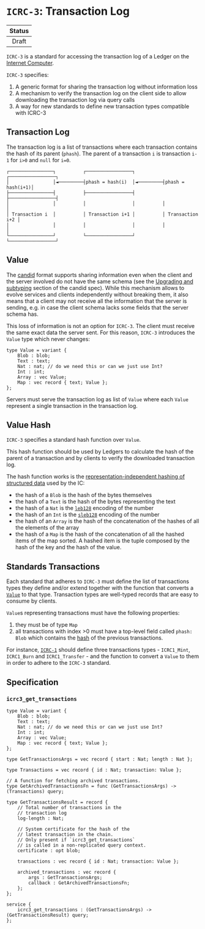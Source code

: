 # `ICRC-3`: Transaction Log

| Status |
|:------:|
| Draft  |

`ICRC-3` is a standard for accessing the transaction log of a Ledger on the [Internet Computer](https://internetcomputer.org).

`ICRC-3` specifies:
1. A generic format for sharing the transaction log without information loss
2. A mechanism to verify the transaction log on the client side to allow downloading the transaction log via query calls
3. A way for new standards to define new transaction types compatible with ICRC-3

## Transaction Log

The transaction log is a list of transactions where each transaction contains the hash of its parent (`phash`). The parent of a transaction `i` is transaction `i-1` for `i>0` and `null` for `i=0`.

```
┌────────────────┐          ┌─────────────────┐          ┌─────────────────┐
│                │◄─────────┤phash = hash(i)  │◄─────────┤phash = hash(i+1)│
├────────────────┤          ├─────────────────┤          ├─────────────────┤
│                │          │                 │          │                 │
│ Transaction i  │          │ Transaction i+1 │          │ Transaction i+2 │
│                │          │                 │          │                 │
└────────────────┘          └─────────────────┘          └─────────────────┘
```

## Value

The [candid](https://github.com/dfinity/candid) format supports sharing information even when the client and the server involved do not have the same schema (see the [Upgrading and subtyping](https://github.com/dfinity/candid/blob/master/spec/Candid.md#upgrading-and-subtyping) section of the candid spec). While this mechanism allows to evolve services and clients
independently without breaking them, it also means that a client may not receive all the information that the server is sending, e.g. in case the client schema lacks some fields that the server schema has.

This loss of information is not an option for `ICRC-3`. The client must receive the same exact data the server sent. For this reason, `ICRC-3` introduces the `Value` type which never changes: 

```
type Value = variant { 
    Blob : blob; 
    Text : text; 
    Nat : nat; // do we need this or can we just use Int?
    Int : int;
    Array : vec Value; 
    Map : vec record { text; Value }; 
};
```

Servers must serve the transaction log as list of `Value` where each `Value` represent a single transaction in the transaction log.

## Value Hash

`ICRC-3` specifies a standard hash function over `Value`.

This hash function should be used by Ledgers to calculate the hash of the parent of a transaction and by clients to verify the downloaded transaction log.

The hash function works is the [representation-independent hashing of structured data](https://internetcomputer.org/docs/current/references/ic-interface-spec#hash-of-map) used by the IC:
- the hash of a `Blob` is the hash of the bytes themselves
- the hash of a `Text` is the hash of the bytes representing the text
- the hash of a `Nat` is the [`leb128`](https://en.wikipedia.org/wiki/LEB128#Unsigned_LEB128) encoding of the number
- the hash of an `Int` is the [`sleb128`](https://en.wikipedia.org/wiki/LEB128#Signed_LEB128) encoding of the number
- the hash of an `Array` is the hash of the concatenation of the hashes of all the elements of the array
- the hash of a `Map` is the hash of the concatenation of all the hashed items of the map sorted. A hashed item is the tuple composed by the hash of the key and the hash of the value.

## Standards Transactions

Each standard that adheres to `ICRC-3` must define the list of transactions types they define and/or extend together with the function that converts a [`Value`](#value) to that type. Transaction types are well-typed records that are easy to consume by clients.

`Value`s representing transactions must have the following properties:
1. they must be of type `Map`
2. all transactions with index >0 must have a top-level field called `phash: Blob` which contains the [hash](#value-hash) of the previous transactions. 

For instance, [`ICRC-1`](https://github.com/dfinity/ICRC-1/tree/main/standards/ICRC-1) should define three transactions types - `ICRC1_Mint`, `ICRC1_Burn` and `ICRC1_Transfer` - and the function to convert a `Value` to them in order to adhere to the `ICRC-3` standard.

## Specification

### `icrc3_get_transactions`

```
type Value = variant { 
    Blob : blob; 
    Text : text; 
    Nat : nat; // do we need this or can we just use Int?
    Int : int;
    Array : vec Value; 
    Map : vec record { text; Value }; 
};

type GetTransactionsArgs = vec record { start : Nat; length : Nat };

type Transactions = vec record { id : Nat; transaction: Value };

// A function for fetching archived transactions.
type GetArchivedTransactionsFn = func (GetTransactionsArgs) -> (Transactions) query;

type GetTransactionsResult = record {
    // Total number of transactions in the
    // transaction log
    log-length : Nat;
    
    // System certificate for the hash of the
    // latest transaction in the chain.
    // Only present if `icrc3_get_transactions`
    // is called in a non-replicated query context.
    certificate : opt blob;

    transactions : vec record { id : Nat; transaction: Value };

    archived_transactions : vec record {
        args : GetTransactionsArgs;
        callback : GetArchivedTransactionsFn;
    };
};

service {
    icrc3_get_transactions : (GetTransactionsArgs) -> (GetTransactionsResult) query;
};
```